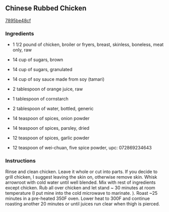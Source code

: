 ## Chinese Rubbed Chicken

[7895be48cf](http://www.food.com/recipe/chinese-rubbed-chicken-116778)

### Ingredients

 - 1 1/2 pound of chicken, broiler or fryers, breast, skinless, boneless, meat only, raw

 - 14 cup of sugars, brown

 - 14 cup of sugars, granulated

 - 14 cup of soy sauce made from soy (tamari)

 - 2 tablespoon of orange juice, raw

 - 1 tablespoon of cornstarch

 - 2 tablespoon of water, bottled, generic

 - 14 teaspoon of spices, onion powder

 - 14 teaspoon of spices, parsley, dried

 - 12 teaspoon of spices, garlic powder

 - 12 teaspoon of wei-chuan, five spice powder, upc: 072869234643

### Instructions

Rinse and clean chicken. Leave it whole or cut into parts. If you decide to grill chicken, I suggest leaving the skin on, otherwise remove skin. Whisk arrowroot with cold water until well blended. Mix with rest of ingredients except chicken. Rub all over chicken and let stand ~ 30 minutes at room temperature (I put mine into the cold microwave to marinate. ). Roast ~25 minutes in a pre-heated 350F oven. Lower heat to 300F and continue roasting another 20 minutes or until juices run clear when thigh is pierced.